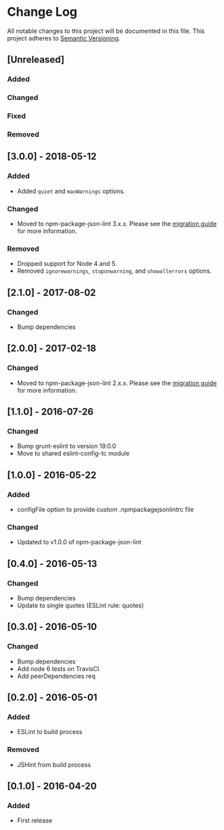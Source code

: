 # Change Log
All notable changes to this project will be documented in this file.
This project adheres to [Semantic Versioning](http://semver.org/).

## [Unreleased]
### Added

### Changed

### Fixed

### Removed


## [3.0.0] - 2018-05-12
### Added
- Added `quiet` and `maxWarnings` options.

### Changed
- Moved to npm-package-json-lint 3.x.x. Please see the [migration guide](https://github.com/tclindner/npm-package-json-lint/wiki/migrating-from-v2-to-v3) for more information.

### Removed
- Dropped support for Node 4 and 5.
- Removed `ignorewarnings`, `stoponwarning`, and `showallerrors` options.

## [2.1.0] - 2017-08-02
### Changed
- Bump dependencies

## [2.0.0] - 2017-02-18
### Changed
- Moved to npm-package-json-lint 2.x.x. Please see the [migration guide](https://github.com/tclindner/npm-package-json-lint/wiki/migrating-from-v1-to-v2) for more information.

## [1.1.0] - 2016-07-26
### Changed
- Bump grunt-eslint to version 19.0.0
- Move to shared eslint-config-tc module

## [1.0.0] - 2016-05-22
### Added
- configFile option to provide custom .npmpackagejsonlintrc file

### Changed
- Updated to v1.0.0 of npm-package-json-lint

## [0.4.0] - 2016-05-13
### Changed
- Bump dependencies
- Update to single quotes (ESLint rule: quotes)

## [0.3.0] - 2016-05-10
### Changed
- Bump dependencies
- Add node 6 tests on TravisCI
- Add peerDependencies req

## [0.2.0] - 2016-05-01
### Added
- ESLint to build process

### Removed
- JSHint from build process

## [0.1.0] - 2016-04-20
### Added
- First release
